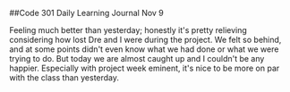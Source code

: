 ##Code 301 Daily Learning Journal Nov 9

Feeling much better than yesterday; honestly it's pretty relieving considering how lost Dre and I were during the project.  We felt so behind, and at some points didn't even know what we had done or what we were trying to do.  But today we are almost caught up and I couldn't be any happier.  Especially with project week eminent, it's nice to be more on par with the class than yesterday.  
